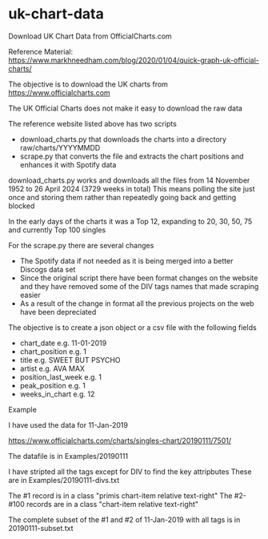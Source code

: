 # uk-chart-data

Download UK Chart Data from OfficialCharts.com

Reference Material: https://www.markhneedham.com/blog/2020/01/04/quick-graph-uk-official-charts/

The objective is to download the UK charts from https://www.officialcharts.com

The UK Official Charts does not make it easy to download the raw data

The reference website listed above has two scripts

* download_charts.py that downloads the charts into a directory raw/charts/YYYYMMDD
* scrape.py that converts the file and extracts the chart positions and enhances it with Spotify data

download_charts.py works and downloads all the files from 14 November 1952 to 26 April 2024 (3729 weeks in total)
This means polling the site just once and storing them rather than repeatedly going back and getting blocked

In the early days of the charts it was a Top 12, expanding to 20, 30, 50, 75 and currently Top 100 singles

For the scrape.py there are several changes

* The Spotify data if not needed as it is being merged into a better Discogs data set
* Since the original script there have been format changes on the website and they have removed some of the DIV tags names that made scraping easier
* As a result of the change in format all the previous projects on the web have been depreciated

The objective is to create a json object or a csv file with the following fields

* chart_date e.g. 11-01-2019
* chart_position e.g. 1
* title e.g. SWEET BUT PSYCHO
* artist e.g. AVA MAX
* position_last_week e.g. 1
* peak_position e.g. 1
* weeks_in_chart e.g. 12

Example

I have used the data for 11-Jan-2019

https://www.officialcharts.com/charts/singles-chart/20190111/7501/

The datafile is in Examples/20190111

I have stripted all the tags except for DIV to find the key attripbutes
These are in Examples/20190111-divs.txt

The #1 record is in a class "primis chart-item relative text-right"
The #2-#100 records are in a class "chart-item relative text-right"

The complete subset of the #1 and #2 of 11-Jan-2019 with all tags is in 20190111-subset.txt



